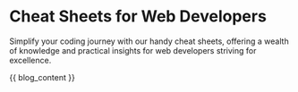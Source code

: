 # Cheat Sheets for Web Developers

Simplify your coding journey with our handy cheat sheets, offering a wealth of knowledge and practical insights for web developers striving for excellence.

{{ blog_content }}

